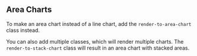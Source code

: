 Area Charts
-----------

To make an area chart instead of a line chart, add the `render-to-area-chart` class instead.

You can also add multiple classes, which will render multiple charts. The `render-to-stack-chart` class will result in an area chart with stacked areas.
